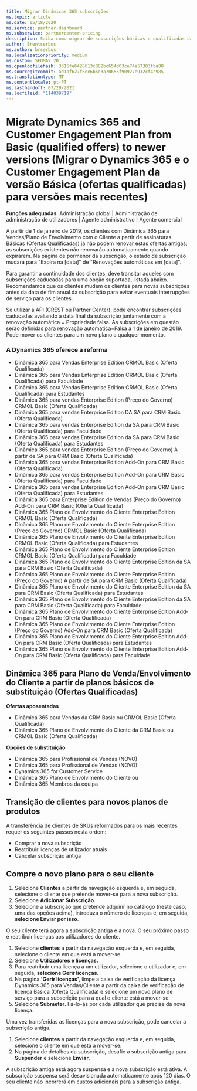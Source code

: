 ```yaml
---
title: Migrar Dinâmicas 365 subscrições
ms.topic: article
ms.date: 05/18/2020
ms.service: partner-dashboard
ms.subservice: partnercenter-pricing
description: Saiba como migrar de subscrições básicas e qualificadas da Dynamics 365 para uma nova subscrição antes de expirarem as subscrições existentes.
author: Brentserbus
ms.author: brserbus
ms.localizationpriority: medium
ms.custom: SEOMAY.20
ms.openlocfilehash: 3315fe6428613c882bc654d03ce74a57303fba88
ms.sourcegitcommit: ad1af627f5ee6b6e3a70655f90927e932cf4c985
ms.translationtype: MT
ms.contentlocale: pt-PT
ms.lasthandoff: 07/29/2021
ms.locfileid: "114839719"
---
```

# <a name="migrate-dynamics-365-and-customer-engagement-plan-from-basic-qualified-offers-to-newer-versions"></a>Migrate Dynamics 365 and Customer Engagement Plan from Basic (qualified offers) to newer versions (Migrar o Dynamics 365 e o Customer Engagement Plan da versão Básica (ofertas qualificadas) para versões mais recentes)

**Funções adequadas**: Administração global | Administração de administração de utilizadores | Agente administrativo | Agente comercial

A partir de 1 de janeiro de 2019, os clientes com Dinâmica 365 para Vendas/Plano de Envolvimento com o Cliente a partir de assinaturas Básicas (Ofertas Qualificadas) já não podem renovar estas ofertas antigas; as subscrições existentes não renovarão automaticamente quando expirarem. Na página de pormenor da subscrição, o estado de subscrição mudará para "Expira na [data]" de "Renovações automáticas em [data]". 

Para garantir a continuidade dos clientes, deve transitar aqueles com subscrições caducadas para uma opção suportada, listada abaixo. Recomendamos que os clientes mudem os clientes para novas subscrições antes da data de fim anual da subscrição para evitar eventuais interrupções de serviço para os clientes.

Se utilizar a API (CREST ou Partner Center), pode encontrar subscrições caducadas avaliando a data final da subscrição juntamente com a renovação automática = Propriedade falsa. As subscrições em questão serão definidas para renovação automática=Falsa a 1 de janeiro de 2019. Pode mover os clientes para um novo plano a qualquer momento. 

### <a name="the-dynamics-365-offers-being-retired"></a>A Dynamics 365 oferece a reforma

- Dinâmica 365 para Vendas Enterprise Edition CRMOL Basic (Oferta Qualificada)
- Dinâmica 365 para Vendas Enterprise Edition CRMOL Basic (Oferta Qualificada) para Faculdade
- Dinâmica 365 para Vendas Enterprise Edition CRMOL Basic (Oferta Qualificada) para Estudantes
- Dinâmica 365 para vendas Enterprise Edition (Preço do Governo) CRMOL Basic (Oferta Qualificada)
- Dinâmica 365 para vendas Enterprise Edition DA SA para CRM Basic (Oferta Qualificada)
- Dinâmica 365 para vendas Enterprise Edition da SA para CRM Basic (Oferta Qualificada) para Faculdade
- Dinâmica 365 para vendas Enterprise Edition da SA para CRM Basic (Oferta Qualificada) para Estudantes
- Dinâmica 365 para vendas Enterprise Edition (Preço do Governo) A partir de SA para CRM Basic (Oferta Qualificada)
- Dinâmica 365 para vendas Enterprise Edition Add-On para CRM Basic (Oferta Qualificada)
- Dinâmica 365 para vendas Enterprise Edition Add-On para CRM Basic (Oferta Qualificada) para Faculdade
- Dinâmica 365 para vendas Enterprise Edition Add-On para CRM Basic (Oferta Qualificada) para Estudantes
- Dinâmica 365 para Enterprise Edition de Vendas (Preço do Governo) Add-On para CRM Basic (Oferta Qualificada)
- Dinâmica 365 Plano de Envolvimento do Cliente Enterprise Edition CRMOL Basic (Oferta Qualificada)
- Dinâmica 365 Plano de Envolvimento do Cliente Enterprise Edition (Preço do Governo) CRMOL Basic (Oferta Qualificada)
- Dinâmica 365 Plano de Envolvimento do Cliente Enterprise Edition CRMOL Basic (Oferta Qualificada) para Estudantes
- Dinâmica 365 Plano de Envolvimento do Cliente Enterprise Edition CRMOL Basic (Oferta Qualificada) para Faculdade
- Dinâmica 365 Plano de Envolvimento do Cliente Enterprise Edition da SA para CRM Basic (Oferta Qualificada)
- Dinâmica 365 Plano de Envolvimento do Cliente Enterprise Edition (Preço do Governo) A partir de SA para CRM Basic (Oferta Qualificada)
- Dinâmica 365 Plano de Envolvimento do Cliente Enterprise Edition da SA para CRM Basic (Oferta Qualificada) para Estudantes
- Dinâmica 365 Plano de Envolvimento do Cliente Enterprise Edition da SA para CRM Basic (Oferta Qualificada) para Faculdade
- Dinâmica 365 Plano de Envolvimento do Cliente Enterprise Edition Add-On para CRM Basic (Oferta Qualificada)
- Dinâmica 365 Plano de Envolvimento do Cliente Enterprise Edition (Preço do Governo) Add-On para CRM Basic (Oferta Qualificada)
- Dinâmica 365 Plano de Envolvimento do Cliente Enterprise Edition Add-On para CRM Basic (Oferta Qualificada) para Estudantes
- Dinâmica 365 Plano de Envolvimento do Cliente Enterprise Edition Add-On para CRM Basic (Oferta Qualificada) para Faculdade



## <a name="dynamics-365-for-sales-customer-engagement-plan-from-basic-qualified-offers-replacement-plans"></a>Dinâmica 365 para Plano de Venda/Envolvimento do Cliente a partir de planos básicos de substituição (Ofertas Qualificadas)

**Ofertas aposentadas**   

- Dinâmica 365 para Vendas da CRM Basic ou CRMOL Basic (Oferta Qualificada)
- Dinâmica 365 Plano de Envolvimento do Cliente da CRM Basic ou CRMOL Basic (Oferta Qualificada)

**Opções de substituição**
- Dinâmica 365 para Profissional de Vendas (NOVO)
- Dinâmica 365 para Profissional de Vendas (NOVO)
- Dynamics 365 for Customer Service
- Dinâmica 365 Plano de Envolvimento do Cliente ou
- Dinâmica 365 Membros da equipa



## <a name="transition-customers-to-new-product-plans"></a>Transição de clientes para novos planos de produtos

A transferência de clientes de SKUs reformados para os mais recentes requer os seguintes passos nesta ordem:

- Comprar a nova subscrição
- Reatribuir licenças de utilizador atuais
- Cancelar subscrição antiga

## <a name="purchase-the-new-plan-for-your-customer"></a>Compre o novo plano para o seu cliente

1. Selecione **Clientes** a partir da navegação esquerda e, em seguida, selecione o cliente que pretende mover-se para a nova subscrição.
2. Selecione **Adicionar Subscrição**.
3. Selecione a subscrição que pretende adquirir no catálogo (neste caso, uma das opções acima), introduza o número de licenças e, em seguida, **selecione Enviar por isso**. 

O seu cliente terá agora a subscrição antiga e a nova. O seu próximo passo é reatribuir licenças aos utilizadores do cliente.

1. Selecione **clientes** a partir da navegação esquerda e, em seguida, selecione o cliente em que está a mover-se.
2. Selecione **Utilizadores e licenças.**
3. Para reatribuir uma licença a um utilizador, selecione o utilizador e, em seguida, **selecione Gerir licenças**. 
4. Na página **'Gerir licenças',** limpe a caixa de verificação da licença Dynamics 365 para Vendas/Cliente a partir da caixa de verificação de licença Básica (Oferta Qualificada) e selecione um novo plano de serviço para a subscrição para a qual o cliente está a mover-se. 
5. Selecione **Submeter**. Fá-lo-ás por cada utilizador que precise da nova licença. 

Uma vez transferidas as licenças para a nova subscrição, pode cancelar a subscrição antiga. 

1. Selecione **clientes** a partir da navegação esquerda e, em seguida, selecione o cliente em que está a mover-se.
2. Na página de detalhes da subscrição, desafie a subscrição antiga para **Suspender** e selecione **Enviar**.

A subscrição antiga está agora suspensa e a nova subscrição está ativa. A subscrição suspensa será desavisionada automaticamente após 120 dias. O seu cliente não incorrerá em custos adicionais para a subscrição antiga.
 

 



